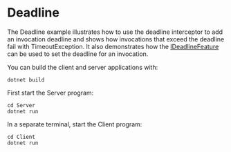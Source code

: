# Deadline

The Deadline example illustrates how to use the deadline interceptor to add an invocation deadline and shows
how invocations that exceed the deadline fail with TimeoutException. It also demonstrates how the [IDeadlineFeature]
can be used to set the deadline for an invocation.

You can build the client and server applications with:

``` shell
dotnet build
```

First start the Server program:

```shell
cd Server
dotnet run
```

In a separate terminal, start the Client program:

```shell
cd Client
dotnet run
```

[IDeadlineFeature]: https://docs.icerpc.dev/api/csharp/api/IceRpc.Features.IDeadlineFeature.html
